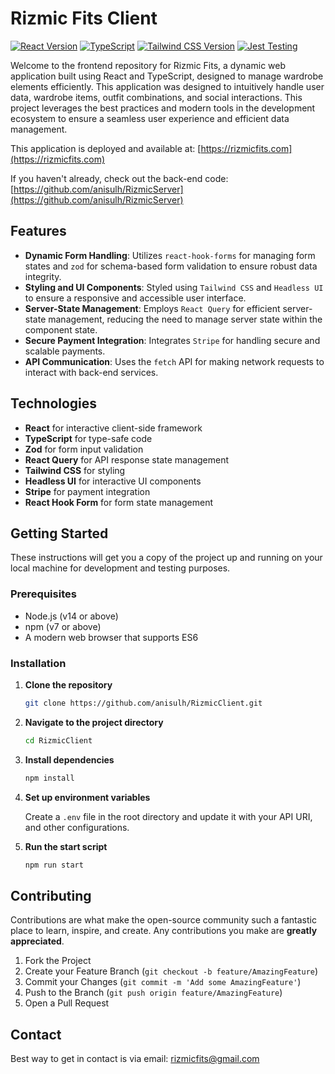 # Rizmic Fits Client

[![React Version](https://img.shields.io/badge/react-18.x-61DAFB.svg)](https://react.dev/)
[![TypeScript](https://img.shields.io/badge/TypeScript-4.9.4-blue.svg)](https://www.typescriptlang.org/)
[![Tailwind CSS Version](https://img.shields.io/badge/tailwindcss-3.x-38B2AC.svg)](https://tailwindcss.com/)
[![Jest Testing](https://img.shields.io/badge/testing-jest-red.svg)](https://jestjs.io/)

Welcome to the frontend repository for Rizmic Fits, a dynamic web application built using React and TypeScript, designed to manage wardrobe elements efficiently. This application was designed to intuitively handle user data, wardrobe items, outfit combinations, and social interactions. This project leverages the best practices and modern tools in the development ecosystem to ensure a seamless user experience and efficient data management. 

This application is deployed and available at: [https://rizmicfits.com](https://rizmicfits.com)

If you haven't already, check out the back-end code: [https://github.com/anisulh/RizmicServer](https://github.com/anisulh/RizmicServer)

## Features

- **Dynamic Form Handling**: Utilizes `react-hook-forms` for managing form states and `zod` for schema-based form validation to ensure robust data integrity.
- **Styling and UI Components**: Styled using `Tailwind CSS` and `Headless UI` to ensure a responsive and accessible user interface.
- **Server-State Management**: Employs `React Query` for efficient server-state management, reducing the need to manage server state within the component state.
- **Secure Payment Integration**: Integrates `Stripe` for handling secure and scalable payments.
- **API Communication**: Uses the `fetch` API for making network requests to interact with back-end services.

## Technologies

- **React** for interactive client-side framework
- **TypeScript** for type-safe code
- **Zod** for form input validation
- **React Query** for API response state management
- **Tailwind CSS** for styling
- **Headless UI** for interactive UI components
- **Stripe** for payment integration
- **React Hook Form** for form state management

## Getting Started

These instructions will get you a copy of the project up and running on your local machine for development and testing purposes.

### Prerequisites

- Node.js (v14 or above)
- npm (v7 or above)
- A modern web browser that supports ES6

### Installation

1. **Clone the repository**

   ```bash
   git clone https://github.com/anisulh/RizmicClient.git
   ```

2. **Navigate to the project directory**

   ```bash
   cd RizmicClient
   ```

3. **Install dependencies**

   ```bash
   npm install
   ```

4. **Set up environment variables**

   Create a `.env` file in the root directory and update it with your API URI, and other configurations. 

5. **Run the start script**

   ```bash
   npm run start
   ```
   

## Contributing

Contributions are what make the open-source community such a fantastic place to learn, inspire, and create. Any contributions you make are **greatly appreciated**.

1. Fork the Project
2. Create your Feature Branch (`git checkout -b feature/AmazingFeature`)
3. Commit your Changes (`git commit -m 'Add some AmazingFeature'`)
4. Push to the Branch (`git push origin feature/AmazingFeature`)
5. Open a Pull Request

## Contact

Best way to get in contact is via email: rizmicfits@gmail.com
